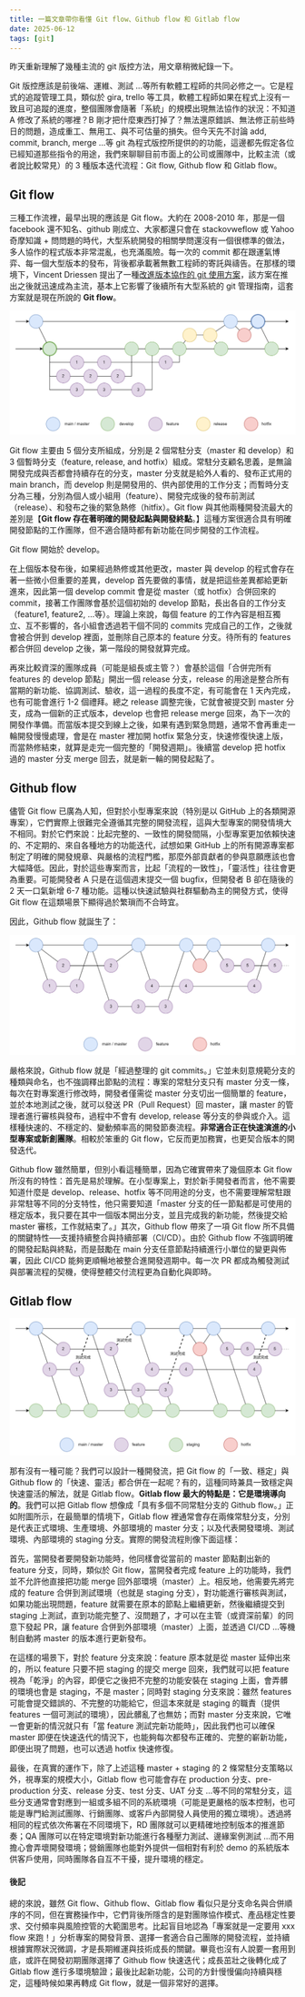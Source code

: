 ```yaml
---
title: 一篇文章帶你看懂 Git flow、Github flow 和 Gitlab flow
date: 2025-06-12
tags: [git]
---
```


昨天重新理解了幾種主流的 git 版控方法，用文章稍微紀錄一下。

Git 版控應該是前後端、運維、測試 ...等所有軟體工程師的共同必修之一。它是程式的追蹤管理工具，類似於 gira, trello 等工具，軟體工程師如果在程式上沒有一致且可追蹤的進度，整個團隊會隨著「系統」的規模出現無法協作的狀況：不知道 A 修改了系統的哪裡？B 剛才把什麼東西打掉了？無法還原錯誤、無法修正前些時日的問題，造成重工、無用工、與不可估量的損失。但今天先不討論 add, commit, branch, merge ...等 git 為程式版控所提供的的功能，這邊都先假定各位已經知道那些指令的用途，我們來聊聊目前市面上的公司或團隊中，比較主流（或者說比較常見）的 3 種版本迭代流程：Git flow, Github flow 和 Gitlab flow。

## Git flow

三種工作流裡，最早出現的應該是 Git flow。大約在 2008-2010 年，那是一個 facebook 還不知名、github 剛成立、大家都還只會在 stackovweflow 或 Yahoo 奇摩知識 + 問問題的時代，大型系統開發的相關學問還沒有一個很標準的做法，多人協作的程式版本非常混亂，也充滿風險。每一次的 commit 都在跟運氣博弈、每一個大型版本的發布，背後都承載著無數工程師的寄託與禱告。在那樣的環境下，Vincent Driessen 提出了一種[改進版本協作的 git 使用方案](https://nvie.com/posts/a-successful-git-branching-model/)，該方案在推出之後就迅速成為主流，基本上它影響了後續所有大型系統的 git 管理指南，這套方案就是現在所說的 **Git flow**。

![Git flow 流程圖](images/git-work-flows-in-one-guide/git-flow.png)

Git flow 主要由 5 個分支所組成，分別是 2 個常駐分支（master 和 develop）和 3 個暫時分支（feature, release, and hotfix）組成。常駐分支顧名思義，是無論開發完成與否都會持續存在的分支，master 分支就是給外人看的、發布正式用的 main branch，而 develop 則是開發用的、供內部使用的工作分支；而暫時分支分為三種，分別為個人或小組用（feature）、開發完成後的發布前測試（release）、和發布之後的緊急熱修（hitfix）。Git flow 與其他兩種開發流最大的差別是【**Git flow 存在著明確的開發起點與開發終點**。】這種方案很適合具有明確開發節點的工作團隊，但不適合隨時都有新功能在同步開發的工作流程。

Git flow 開始於 develop。

在上個版本發布後，如果經過熱修或其他更改，master 與 develop 的程式會存在著一些微小但重要的差異，develop 首先要做的事情，就是把這些差異都給更新進來，因此第一個 develop commit 會是從 master（或 hotfix）合併回來的 commit，接著工作團隊會基於這個初始的 develop 節點，長出各自的工作分支（feature1, feature2, ...等）。理論上來說，每個 feature 的工作內容是相互獨立、互不影響的，各小組會透過若干個不同的 commits 完成自己的工作，之後就會被合併到 develop 裡面，並刪除自己原本的 feature 分支。待所有的 features 都合併回 develop 之後，第一階段的開發就算完成。

再來比較資深的團隊成員（可能是組長或主管？）會基於這個「合併完所有 features 的 develop 節點」開出一個 release 分支，release 的用途是整合所有當期的新功能、協調測試、驗收，這一過程的長度不定，有可能會在 1 天內完成，也有可能會進行 1-2 個禮拜。總之 release 調整完後，它就會被提交到 master 分支，成為一個新的正式版本，develop 也會把 release merge 回來，為下一次的開發作準備。而當版本提交到線上之後，如果有遇到緊急問題，通常不會再重走一輪開發慢慢處理，會是在 master 裡加開 hotfix 緊急分支，快速修復快速上版，而當熱修結束，就算是走完一個完整的「開發週期」。後續當 develop 把 hotfix 過的 master 分支 merge 回去，就是新一輪的開發起點了。

## Github flow

儘管 Git flow 已廣為人知，但對於小型專案來說（特別是以 GitHub 上的各類開源專案），它們實際上很難完全遵循其完整的開發流程，這與大型專案的開發情境大不相同。對於它們來說：比起完整的、一致性的開發間隔，小型專案更加依賴快速的、不定期的、來自各種地方的功能迭代，試想如果 GitHub 上的所有開源專案都制定了明確的開發規章、與嚴格的流程門檻，那麼外部貢獻者的參與意願應該也會大幅降低。因此，對於這些專案而言，比起「流程的一致性」，「靈活性」往往會更為重要。可能開發者 A 只是在這個週末提交一個 bugfix，但開發者 B 卻在隨後的 2 天一口氣新增 6-7 種功能。這種以快速試驗與社群驅動為主的開發方式，使得 Git flow 在這類場景下顯得過於繁瑣而不合時宜。

因此，Github flow 就誕生了：

![Github flow 流程圖](images/git-work-flows-in-one-guide/github-flow.png)

嚴格來說，Github flow 就是「經過整理的 git commits。」它並未刻意規範分支的種類與命名，也不強調釋出節點的流程：專案的常駐分支只有 master 分支一條，每次在對專案進行修改時，開發者僅需從 master 分支切出一個簡單的 feature，並於本地測試之後，就可以發送 PR（Pull Request）回 master，讓 master 的管理者進行審核與發布，過程中不會有 develop, release 等分支的參與或介入。這樣種快速的、不穩定的、變動頻率高的開發節奏流程。**非常適合正在快速演進的小型專案或新創團隊**。相較於笨重的 Git flow，它反而更加務實，也更契合版本的開發迭代。

Github flow 雖然簡單，但別小看這種簡單，因為它確實帶來了幾個原本 Git flow 所沒有的特性：首先是易於理解。在小型專案上，對於新手開發者而言，他不需要知道什麼是 develop、release、hotfix 等不同用途的分支，也不需要理解常駐跟非常駐等不同的分支特性，他只需要知道「master 分支的任一節點都是可使用的穩定版本，我只要在其中一個版本開出分支，並且完成我的新功能，然後提交給 master 審核，工作就結束了。」其次，Github flow 帶來了一項 Git flow 所不具備的關鍵特性──支援持續整合與持續部署（CI/CD）。由於 Github flow 不強調明確的開發起點與終點，而是鼓勵在 main 分支任意節點持續進行小單位的變更與佈署，因此 CI/CD 能夠更順暢地被整合進開發週期中。每一次 PR 都成為觸發測試與部署流程的契機，使得整體交付流程更為自動化與即時。

## Gitlab flow

![Gitlab flow 流程圖](images/git-work-flows-in-one-guide/gitlab-flow.png)

那有沒有一種可能？我們可以設計一種開發流，把 Git flow 的「一致、穩定」與 Github flow 的「快速、靈活」都合併在一起呢？有的，這種同時兼具一致穩定與快速靈活的解法，就是 Gitlab flow。**Gitlab flow 最大的特點是：它是環境導向的**。我們可以把 Gitlab flow 想像成「具有多個不同常駐分支的 Github flow。」正如附圖所示，在最簡單的情境下，Gitlab flow 裡通常會存在兩條常駐分支，分別是代表正式環境、生產環境、外部環境的 master 分支；以及代表開發環境、測試環境、內部環境的 staging 分支。實際的開發流程則像下面這樣：

首先，當開發者要開發新功能時，他同樣會從當前的 master 節點劃出新的 feature 分支，同時，類似於 Git flow，當開發者完成 feature 上的功能時，我們並不允許他直接把功能 merge 回外部環境（master）上。相反地，他需要先將完成的 feature 合併到測試環境（也就是 staging 分支），對功能進行審核與測試，如果功能出現問題，feature 就需要在原本的節點上繼續更新，然後繼續提交到 staging 上測試，直到功能完整了、沒問題了，才可以在主管（或資深前輩）的同意下發起 PR，讓 feature 合併到外部環境（master）上面，並透過 CI/CD ...等機制自動將 master 的版本進行更新發布。

在這樣的場景下，對於 feature 分支來說：feature 原本就是從 master 延伸出來的，所以 feature 只要不把 staging 的提交 merge 回來，我們就可以把 feature 視為「乾淨」的內容，即便它之後把不完整的功能安裝在 staging 上面，會弄髒的環境也會是 staging，不是 master；同時對 staging 分支來說：雖然 features 可能會提交錯誤的、不完整的功能給它，但這本來就是 staging 的職責（提供 features 一個可測試的環境），因此髒亂了也無妨；而對 master 分支來說，它唯一會更新的情況就只有「當 feature 測試完新功能時」，因此我們也可以確保 master 即便在快速迭代的情況下，也能夠每次都發布正確的、完整的嶄新功能，即便出現了問題，也可以透過 hotfix 快速修復。

最後，在真實的運作下，除了上述這種 master + staging 的 2 條常駐分支策略以外，視專案的規模大小，Gitlab flow 也可能會存在 production 分支、pre-production 分支、release 分支、test 分支、UAT 分支 ...等不同的常駐分支，這些分支通常會對應到一組或多組不同的系統環境（可能是更嚴格的版本控制，也可能是專門給測試團隊、行銷團隊、或客戶內部開發人員使用的獨立環境）。透過將相同的程式依次佈署在不同環境下，RD 團隊就可以更精確地控制版本的推進節奏；QA 團隊可以在特定環境對新功能進行各種壓力測試、邊緣案例測試 ...而不用擔心會弄壞開發環境；營銷團隊也能對外提供一個相對有利於 demo 的系統版本供客戶使用，同時團隊各自互不干擾，提升環境的穩定。

#### 後記

總的來說，雖然 Git flow、Github flow、Gitlab flow 看似只是分支命名與合併順序的不同，但在實務操作中，它們背後所隱含的是對團隊協作模式、產品穩定性要求、交付頻率與風險控管的大範圍思考。比起盲目地認為「專案就是一定要用 xxx flow 來跑！」分析專案的開發背景、選擇一套適合自己團隊的開發流程，並持續根據實際狀況微調，才是長期維運與技術成長的關鍵。畢竟也沒有人說要一套用到底，或許在開發初期團隊選擇了 Github flow 快速迭代；成長茁壯之後轉化成了 Gitlab flow 進行多環境驗證；最後比起新功能，公司的方針慢慢偏向持續與穩定，這種時候如果再轉成 Git flow，就是一個非常好的選擇。